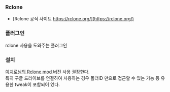 ### Rclone
 * [Rclone 공식 사이트 https://rclone.org/](https://rclone.org/)


### 플러그인
 rclone 사용을 도와주는 플러그인


### 설치

[이치로님의 Rclone mod 버전](https://github.com/wiserain/rclone/releases) 사용 권장한다.  
특히 구글 드라이브를 연결하여 사용하는 경우 폴더ID 만으로 접근할 수 있는 기능 등 유용한 tweak이 포함되어 있다.  


